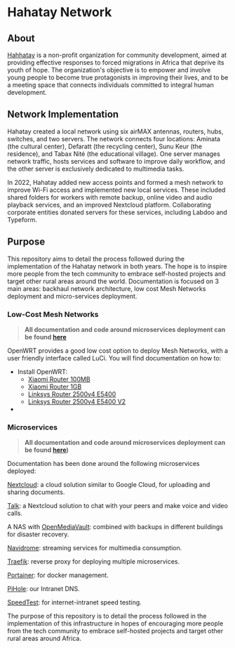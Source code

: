 # Hahatay Network

## About

[Hahhatay](https://hahatay.org) is a non-profit organization for community development, aimed at providing effective responses to forced migrations in Africa that deprive its youth of hope. The organization's objective is to empower and involve young people to become true protagonists in improving their lives, and to be a meeting space that connects individuals committed to integral human development.

## Network Implementation

Hahatay created a local network using six airMAX antennas, routers, hubs, switches, and two servers. The network connects four locations: Aminata (the cultural center), Defaratt (the recycling center), Sunu Keur (the residence), and Tabax Nité (the educational village). One server manages network traffic, hosts services and software to improve daily workflow, and the other server is exclusively dedicated to multimedia tasks.

In 2022, Hahatay added new access points and formed a mesh network to improve Wi-Fi access and implemented new local services. These included shared folders for workers with remote backup, online video and audio playback services, and an improved Nextcloud platform. Collaborating corporate entities donated servers for these services, including Labdoo and Typeform.

## Purpose

This repository aims to detail the process followed during the implementation of the Hahatay network in both years. The hope is to inspire more people from the tech community to embrace self-hosted projects and target other rural areas around the world. Documentation is focused on 3 main areas: backhaul network architecture, low cost Mesh Networks deployment and micro-services deployment.

### Low-Cost Mesh Networks
> **All documentation and code around microservices deployment can be found [here](https://github.com/aucoop/self-hosted-docker-server/wiki)**

OpenWRT provides a good low cost option to deploy Mesh Networks, with a user friendly interface called LuCi. You will find documentation on how to:
- Install OpenWRT:
    - [Xiaomi Router 100MB](https://github.com/aucoop/self-hosted-docker-server/wiki/Install-OpenWrt-Xiaomi-Router-(100MB)) 
    - [Xiaomi Router 1GB](https://github.com/aucoop/self-hosted-docker-server/wiki/Install-OpenWrt-Xiaomi-Router-(1GB))
    - [Linksys Router 2500v4 E5400](https://github.com/aucoop/self-hosted-docker-server/wiki/Installing-OpenWRT-in-Linksys-2500v4---E5400-Routers)
    - [Linksys Router 2500v4 E5400 V2](https://github.com/aucoop/self-hosted-docker-server/wiki/Installing-OpenWRT-in-Linksys-2500v4-E5400-Routers-V2)
- 

### Microservices


> **All documentation and code around microservices deployment can be found [here](https://github.com/aucoop/self-hosted-docker-server/tree/documentation/office-server))**


Documentation  has been done around the following microservices deployed:

[Nextcloud](https://nextcloud.com): a cloud solution similar to Google Cloud, for uploading and sharing documents.

[Talk](https://nextcloud.com/talk/): a Nextcloud solution to chat with your peers and make voice and video calls.

A NAS with [OpenMediaVault](https://www.openmediavault.org): combined with backups in different buildings for disaster recovery.

[Navidrome](https://www.navidrome.org): streaming services for multimedia consumption.

[Traefik](https://traefik.io/): reverse proxy for deploying multiple microservices.

[Portainer](https://www.portainer.io/): for docker management.

[PiHole](https://pi-hole.net/): our Intranet DNS.

[SpeedTest](https://www.speedtest.net/): for internet-intranet speed testing.

The purpose of this repository is to detail the process followed in the implementation of this infrastructure in hopes of encouraging more people from the tech community to embrace self-hosted projects and target other rural areas around Africa.

